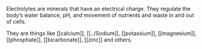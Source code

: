 Electrolytes are minerals that have an electrical charge. They regulate the body’s water balance, pH, and movement of nutrients and waste in and out of cells.

They are things like [[calcium]], [[../Sodium]], [[potassium]], [[magnesium]], [[phosphate]], [[bicarbonate]], [[zinc]] and others. 

